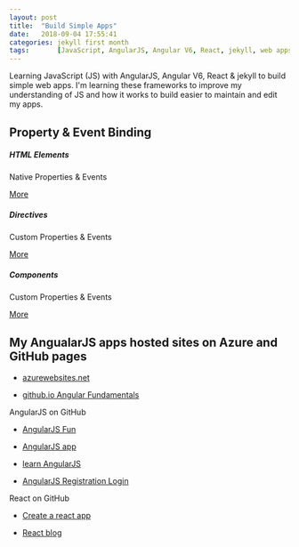 ```yaml
---
layout: post
title:  "Build Simple Apps"
date:   2018-09-04 17:55:41
categories: jekyll first month
tags:       [JavaScript, AngularJS, Angular V6, React, jekyll, web apps]
---
```


Learning JavaScript (JS) with AngularJS, Angular V6, React & jekyll to build simple web apps. I'm learning these frameworks to improve my understanding of JS and how it works to build easier to maintain and edit my apps.
<h2 class="text-center">Property & Event Binding</h2>
<div class="row mb-3">
  <div class="col-sm-4">
    <div class="card text-center">
      <div class="card-body post">
        <h5 class="card-title darkslateblue">HTML Elements</h5>
        <div class="post-text-btn">
        <p class="card-text">Native Properties & Events</p>
        <a href="#" class="btn btn-primary">More</a>
        </div>
      </div>
    </div>
  </div>
  <div class="col-sm-4">
    <div class="card text-center">
      <div class="card-body post">
        <h5 class="card-title mediumorchid">Directives</h5>
        <div class="post-text-btn">
        <p class="card-text">Custom Properties & Events</p>
        <a href="#" class="btn btn-primary">More</a>
        </div>
      </div>
    </div>
  </div>
    <div class="col-sm-4">
    <div class="card text-center">
      <div class="card-body post">
        <h5 class="card-title seagreen">Components</h5>
        <div class="post-text-btn">
        <p class="card-text">Custom Properties & Events</p>
        <a href="#" class="btn btn-primary">More</a>
        </div>
      </div>
    </div>
  </div>
</div>


<h2>My AngualarJS apps hosted sites on Azure and GitHub pages</h2>

- [azurewebsites.net](http://stefcakeangular.azurewebsites.net/#/list)

- [github.io Angular Fundamentals]( http://thewhitefox.github.io/Angular-Fundamentals/#/main)

AngularJS on GitHub

- [AngularJS Fun](https://github.com/theWhiteFox/AngularJS-Fun)

- [AngularJS app](https://github.com/theWhiteFox/angularjs-web-app)

- [learn AngularJS](https://github.com/theWhiteFox/learn-angularJS)

- [AngularJS Registration Login](https://github.com/theWhiteFox/angularjs-registration-login)

React on GitHub

- [Create a react app](https://thewhitefox.github.io/create-react-app/)

- [React blog](https://github.com/theWhiteFox/reactjs-blog)
